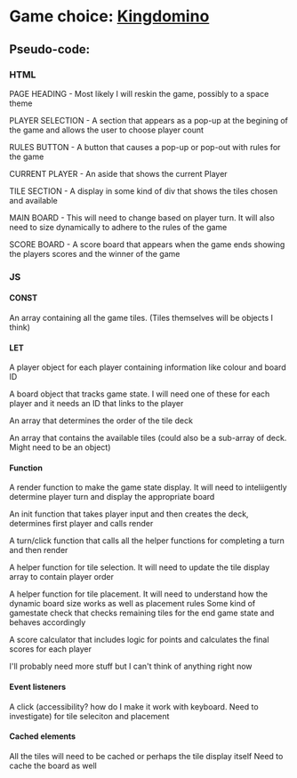 # Game choice: [Kingdomino](https://boardgamegeek.com/boardgame/204583/kingdomino)

## Pseudo-code:
### HTML
PAGE HEADING - Most likely I will reskin the game, possibly to a space theme

PLAYER SELECTION - A section that appears as a pop-up at the begining of the game and allows the user to choose player count

RULES BUTTON - A button that causes a pop-up or pop-out with rules for the game

CURRENT PLAYER - An aside that shows the current Player

TILE SECTION - A display in some kind of div that shows the tiles chosen and available

MAIN BOARD - This will need to change based on player turn. 
It will also need to size dynamically to adhere to the rules of the game

SCORE BOARD - A score board that appears when the game ends showing the players scores and the winner of the game
### JS
#### CONST
An array containing all the game tiles. (Tiles themselves will be objects I think)

#### LET
A player object for each player containing information like colour and board ID

A board object that tracks game state. I will need one of these for each player and it needs an ID that links to the player

An array that determines the order of the tile deck

An array that contains the available tiles (could also be a sub-array of deck. Might need to be an object)

#### Function
A render function to make the game state display. It will need to inteliigently determine player turn and display the appropriate board

An init function that takes player input and then creates the deck, determines first player and calls render

A turn/click function that calls all the helper functions for completing a turn and then render

A helper function for tile selection. It will need to update the tile display array to contain player order

A helper function for tile placement. It will need to understand how the dynamic board size works as well as placement rules
Some kind of gamestate check that checks remaining tiles for the end game state and behaves accordingly

A score calculator that includes logic for points and calculates the final scores for each player

I'll probably need more stuff but I can't think of anything right now

#### Event listeners
A click (accessibility? how do I make it work with keyboard. Need to investigate) for tile seleciton and placement

#### Cached elements
All the tiles will need to be cached or perhaps the tile display itself
Need to cache the board as well